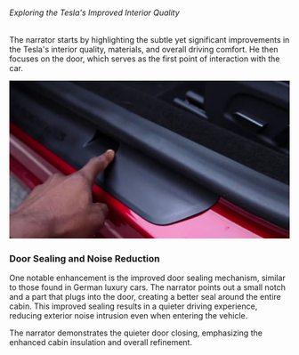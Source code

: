 ###### Exploring the Tesla's Improved Interior Quality

The narrator starts by highlighting the subtle yet significant improvements in the Tesla's interior quality, materials, and overall driving comfort. He then focuses on the door, which serves as the first point of interaction with the car.

<img src="00222.jpg"/>

### Door Sealing and Noise Reduction
One notable enhancement is the improved door sealing mechanism, similar to those found in German luxury cars. The narrator points out a small notch and a part that plugs into the door, creating a better seal around the entire cabin. This improved sealing results in a quieter driving experience, reducing exterior noise intrusion even when entering the vehicle.

The narrator demonstrates the quieter door closing, emphasizing the enhanced cabin insulation and overall refinement.